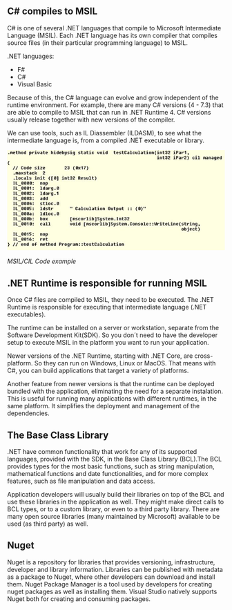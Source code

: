 ## C# compiles to MSIL

C# is one of several .NET languages that compile to Microsoft Intermediate Language (MSIL). Each .NET language has its own compiler that compiles source files (in their particular programming language) to MSIL.

.NET languages:

- F#
- C#
- Visual Basic

Because of this, the C# language can evolve and grow independent of the runtime environment. For example, there are many C# versions (4 - 7.3) that are able to compile to MSIL that can run in .NET Runtime 4. C# versions usually release together with new versions of the compiler.

We can use tools, such as IL Diassembler (ILDASM), to see what the intermediate language is, from a compiled .NET executable or library.

![MSIL/CIL Code](./_images/MSIL-code.jpg)

*MSIL/CIL Code example*

## .NET Runtime is responsible for running MSIL

Once C# files are compiled to MSIL, they need to be executed. The .NET Runtime is responsible for executing that intermediate language (.NET executables).

The runtime can be installed on a server or workstation, separate from the Software Development Kit(SDK). So you don´t need to have the developer setup to execute MSIL in the platform you want to run your application.

Newer versions of the .NET Runtime, starting with .NET Core, are cross-platform. So they can run on Windows, Linux or MacOS. That means with C#, you can build applications that target a variety of platforms.

Another feature from newer versions is that the runtime can be deployed bundled with the application, eliminating the need for a separate instalation. This is useful for running many applications with different runtimes, in the same platform. It simplifies the deployment and management of the dependencies.

## The Base Class Library

.NET have common functionality that work for any of its supported languages, provided with the SDK, in the Base Class Library (BCL).The BCL provides types for the most basic functions, such as string manipulation, mathematical functions and date functionalities, and for more complex features, such as file manipulation and data access.

Application developers will usually build their libraries on top of the BCL and use these libraries in the application as well. They might make direct calls to BCL types, or to a custom library, or even to a third party library. There are many open source libraries (many maintained by Microsoft) available to be used (as third party) as well.

## Nuget

Nuget is a repository for libraries that provides versioning, infrastructure, developer and library information. Libraries can be published with metadata as a package to Nuget, where other developers can download and install them. Nuget Package Manager is a tool used by developers for creating nuget packages as well as installing them. Visual Studio natively supports Nuget both for creating and consuming packages.